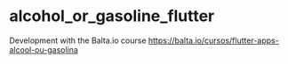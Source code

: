 # alcohol_or_gasoline_flutter
 Development with the Balta.io course https://balta.io/cursos/flutter-apps-alcool-ou-gasolina
